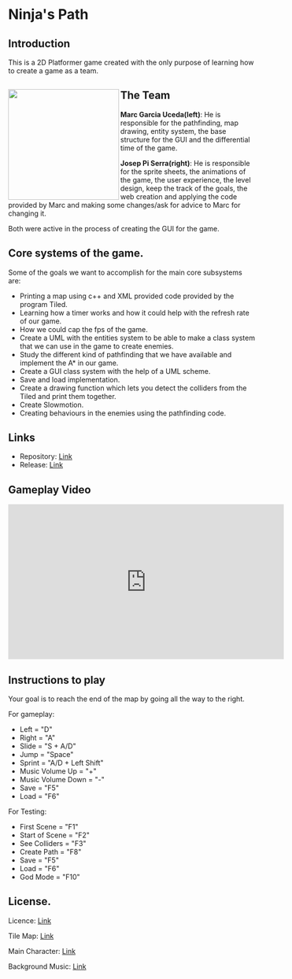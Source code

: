 # Ninja's Path

## Introduction
This is a 2D Platformer game created with the only purpose of learning how to create a game as a team.

## The Team<img src="https://drive.google.com/embed/uc?id=1SUI-_vtJnh1_dBpWQIYwFUOo-o0mzvlI" width="225" align="left">


**Marc Garcia Uceda(left)**: He is responsible for the pathfinding, map drawing, entity system, the base structure for the GUI and the differential time of the game.


**Josep Pi Serra(right)**: He is responsible for the sprite sheets, the animations of the game, the user experience, the level design, keep the track of the goals, the web creation and applying the code provided by Marc and making some changes/ask for advice to Marc for changing it.

Both were active in the process of creating the GUI for the game.


## Core systems of the game.
Some of the goals we want to accomplish for the main core subsystems are:
- Printing a map using c++ and XML provided code provided by the program Tiled.
- Learning how a timer works and how it could help with the refresh rate of our game.
- How we could cap the fps of the game.
- Create a UML with the entities system to be able to make a class system that we can use in the game to create enemies.
- Study the different kind of pathfinding that we have available and implement the A* in our game.
- Create a GUI class system with the help of a UML scheme.
- Save and load implementation.
- Create a drawing function which lets you detect the colliders from the Tiled and print them together.
- Create Slowmotion.
- Creating behaviours in the enemies using the pathfinding code.

## Links
- Repository: [Link](https://github.com/MaxitoSama/GDJM)
- Release: [Link](https://github.com/MaxitoSama/GDJM/releases)

## Gameplay Video

<iframe width="560" height="315" src="https://www.youtube.com/watch?v=r2-_XUOcurg&feature=youtu.be" frameborder="0" allowfullscreen></iframe>

## Instructions to play
Your goal is to reach the end of the map by going all the way to the right.

For gameplay:
 - Left  			= "D"
 - Right 			= "A"
 - Slide 			= "S + A/D"
 - Jump  			= "Space"
 - Sprint			= "A/D + Left Shift"
 - Music Volume Up 		= "+"
 - Music Volume Down 		= "-"
 - Save  			= "F5"
 - Load				= "F6"

For Testing:
 - First Scene     		= "F1"
 - Start of Scene 		= "F2"
 - See Colliders 		= "F3"
 - Create Path			= "F8"
 - Save				= "F5"
 - Load				= "F6"
 - God Mode			= "F10"

## License.
Licence: [Link](https://github.com/MaxitoSama/GDJM/blob/master/LICENSE.txt)

Tile Map: [Link](http://www.gameart2d.com/free-platformer-game-tileset.html)

Main Character:	[Link](http://www.gameart2d.com/ninja-adventure---free-sprites.html)

Background Music: [Link](https://www.youtube.com/watch?v=KCoqdCjzFV8)
